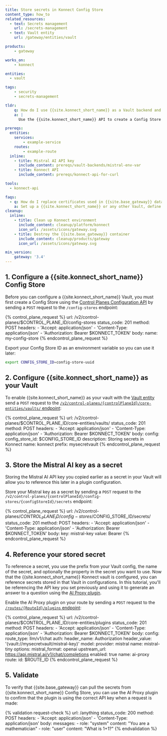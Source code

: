 ```yaml
---
title: Store secrets in Konnect Config Store
content_type: how_to
related_resources:
  - text: Secrets management
    url: /secrets-management 
  - text: Vault entity
    url: /gateway/entities/vault

products:
    - gateway

works_on:
    - konnect

entities: 
  - vault

tags:
    - security
    - secrets-management

tldr:
    q: How do I use {{site.konnect_short_name}} as a Vault backend and store secrets in it?
    a: |
      Use the {{site.konnect_short_name}} API to create a Config Store using the `config-stores` endpoint, create a {{site.konnect_short_name}} Vault using the [`/vaults/` endpoint](/api/konnect/control-planes-config/v2/#/operations/create-vault), and then store your secret as a key/value pair using the `/config-stores/{configStoreId}/secrets` endpoint. Then the secret will be refrenceable using the Vault prefix and the key name, for example: `{vault://mysecretvault/mistral-key}`

prereqs:
  entities:
    services:
        - example-service
    routes:
        - example-route
  inline:
    - title: Mistral AI API key
      include_content: prereqs/vault-backends/mistral-env-var
    - title: Konnect API
      include_content: prereqs/konnect-api-for-curl

tools:
  - konnect-api

faqs:
  - q: How do I replace certificates used in {{site.base_gateway}} data plane nodes with a secret reference?
    a: Set up a {{site.konnect_short_name}} or any other Vault, define the certificate and key in a secret in the Vault. 
cleanup:
  inline:
    - title: Clean up Konnect environment
      include_content: cleanup/platform/konnect
      icon_url: /assets/icons/gateway.svg
    - title: Destroy the {{site.base_gateway}} container
      include_content: cleanup/products/gateway
      icon_url: /assets/icons/gateway.svg

min_version:
    gateway: '3.4'
---
```



## 1. Configure a {{site.konnect_short_name}} Config Store

Before you can configure a {{site.konnect_short_name}} Vault, you must first create a Config Store using the [Control Planes Configuration API](link) by sending a `POST` request to the `/config-stores` endpoint:

<!--vale off-->
{% control_plane_request %}
url: /v2/control-planes/$CONTROL_PLANE_ID/config-stores
status_code: 201
method: POST
headers:
    - 'Accept: application/json'
    - 'Content-Type: application/json'
    - 'Authorization: Bearer $KONNECT_TOKEN'
body:
    name: my-config-store
{% endcontrol_plane_request %}
<!--vale on-->

Export your Config Store ID as an environment variable so you can use it later:

```sh
export CONFIG_STORE_ID=config-store-uuid
```

## 2. Configure {{site.konnect_short_name}} as your Vault

To enable {{site.konnect_short_name}} as your vault with the [Vault entity](/gateway/entities/vault) send a `POST` request to the [`/v2/control-planes/{controlPlaneId}/core-entities/vaults/` endpoint](/api/konnect/control-planes-config/v2/#/operations/create-vault):



<!--vale off-->
{% control_plane_request %}
url: /v2/control-planes/$CONTROL_PLANE_ID/core-entities/vaults/
status_code: 201
method: POST
headers:
    - 'Accept: application/json'
    - 'Content-Type: application/json'
    - 'Authorization: Bearer $KONNECT_TOKEN'
body:
    config:
      config_store_id: $CONFIG_STORE_ID
    description: Storing secrets in Konnect
    name: konnect
    prefix: mysecretvault
{% endcontrol_plane_request %}
<!--vale on-->

## 3. Store the Mistral AI key as a secret

Storing the Mistral AI API key you copied earlier as a secret in your Vault will allow you to reference this later in a plugin configuration. 

Store your Mistral key as a secret by sending a `POST` request to the `/v2/control-planes/{controlPlaneId}/config-stores/{configStoreId}/secrets` endpoint:

<!--vale off-->
{% control_plane_request %}
url: /v2/control-planes/$CONTROL_PLANE_ID/config-stores/$CONFIG_STORE_ID/secrets/
status_code: 201
method: POST
headers:
    - 'Accept: application/json'
    - 'Content-Type: application/json'
    - 'Authorization: Bearer $KONNECT_TOKEN'
body:
    key: mistral-key
    value: Bearer <mistral-key-here>
{% endcontrol_plane_request %}
<!--vale on-->

## 4. Reference your stored secret

To reference a secret, you use the prefix from your Vault config, the name of the secret, and optionally the property in the secret you want to use. Now that the {{site.konnect_short_name}} Konnect vault is configured, you can reference secrets stored in that Vault in configurations. In this tutorial, you'll be referencing the API key you set previously and using it to generate an answer to a question using the [AI Proxy plugin](/plugins/ai-proxy/). 

Enable the AI Proxy plugin on your route by sending a `POST` request to the [`/routes/{RouteId}/plugins` endpoint](/api/konnect/control-planes-config/v2/#/operations/create-plugin-with-route):

<!--vale off-->
{% control_plane_request %}
url: /v2/control-planes/$CONTROL_PLANE_ID/core-entities/plugins
status_code: 201
method: POST
headers:
    - 'Accept: application/json'
    - 'Content-Type: application/json'
    - 'Authorization: Bearer $KONNECT_TOKEN'
body:
    config:
      route_type: llm/v1/chat
      auth:
        header_name: Authorization
        header_value: '{vault://mysecretvault/mistral-key}'
      model:
        provider: mistral
        name: mistral-tiny
        options: 
          mistral_format: openai
          upstream_url: https://api.mistral.ai/v1/chat/completions
    enabled: true
    name: ai-proxy
    route:
      id: $ROUTE_ID
{% endcontrol_plane_request %}
<!--vale on-->

## 5. Validate

To verify that {{site.base_gateway}} can pull the secrets from {{site.konnect_short_name}} Config Store, you can use the AI Proxy plugin to confirm that the plugin is using the correct API key when a request is made:

<!--vale off-->
{% validation request-check %}
url: /anything
status_code: 200
method: POST
headers:
    - 'Accept: application/json'
    - 'Content-Type: application/json'
body:
    messages:
        - role: "system"
          content: "You are a mathematician"
        - role: "user"
          content: "What is 1+1?"
{% endvalidation %}
<!--vale on-->